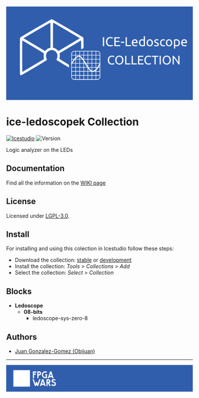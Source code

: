[![](https://github.com/FPGAwars/iceLedoscope/raw/main/wiki/Logo/iceLedoscope-collection-github.png)](https://github.com/FPGAwars/iceLedoscope/wiki)


# ice-ledoscopek Collection

[![Icestudio][icestudio-image]][icestudio-url]
![Version][version-image]


Logic analyzer on the LEDs
## Documentation
Find all the information on the [WIKI page](https://github.com/FPGAwars/iceLedoscope/wiki)  


## License

Licensed under [LGPL-3.0](https://opensource.org/licenses/LGPL-3.0).

## Install

For installing and using this colection in Icestudio follow these steps:

* Download the collection: [stable](https://github.com/FPGAwars/iceLedoscope/archive/refs/tags/v0.0.1.zip) or [development](https://github.com/FPGAwars/iceLedoscope/archive/refs/heads/main.zip)
* Install the collection: *Tools > Collections > Add*
* Select the collection: *Select > Collection*


## Blocks
* **Ledoscope**
  * **08-bits**
    * ledoscope-sys-zero-8


## Authors
* [Juan Gonzalez-Gomez (Obijuan)](https://github.com/Obijuan)



-------
![](https://github.com/FPGAwars/icestudio-wiki/raw/main/Logos/fgpawars-banner.svg)


<!-- Badges -->
[icestudio-image]: https://img.shields.io/badge/collection-icestudio-blue.svg
[icestudio-url]: https://github.com/FPGAwars/icestudio
[version-image]: https://img.shields.io/badge/version-v0.0.1-orange.svg

